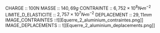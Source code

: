 CHARGE :: 100N
MASSE :: $140,69g$
CONTRAINTE :: $6,752\times 10^{8}N\centerdot m^{-2}$ 
LIMITE_D_ELASTICITE :: $2,757\times 10^{7}N\centerdot m^{-2}$ 
DEPLACEMENT :: $29,11mm$ 
IMAGE_CONTRAINTES ::![[Equerre_2_aluminium_contraintes.png]]
IMAGE_DEPLACEMENTS :: ![[Equerre_2_aluminium_deplacements.png]]